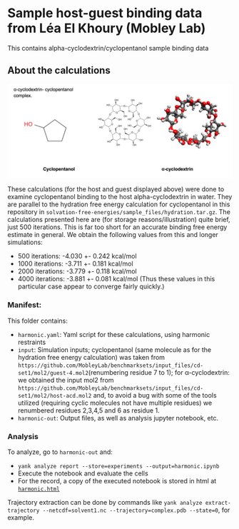 # Sample host-guest binding data from Léa El Khoury (Mobley Lab)

This contains alpha-cyclodextrin/cyclopentanol sample binding data

## About the calculations

![host-guest](cyclo_cyclo.jpg)

These calculations (for the host and guest displayed above) were done to examine cyclopentanol binding to the host alpha-cyclodextrin in water. They are parallel to the hydration free energy calculation for cyclopentanol in this repository in `solvation-free-energies/sample_files/hydration.tar.gz`.
The calculations presented here are (for storage reasons/illustration) quite brief, just 500 iterations.
This is far too short for an accurate binding free energy estimate in general.
We obtain the following values from this and longer simulations:
- 500 iterations: -4.030 +- 0.242 kcal/mol
- 1000 iterations: -3.711 +- 0.181 kcal/mol
- 2000 iterations: -3.779 +- 0.118 kcal/mol
- 4000 iterations: -3.881 +- 0.081 kcal/mol
(Thus these values in this particular case appear to converge fairly quickly.)

### Manifest:
This folder contains:
- `harmonic.yaml`:   Yaml script for these calculations, using harmonic restraints
- `input`: Simulation inputs; cyclopentanol (same molecule as for the hydration free energy calculation) was taken from `https://github.com/MobleyLab/benchmarksets/input_files/cd-set1/mol2/guest-4.mol2`(renumbering residue 7 to 1); for α-cyclodextrin: we obtained the input mol2 from `https://github.com/MobleyLab/benchmarksets/input_files/cd-set1/mol2/host-acd.mol2` and, to avoid a bug with some of the tools utilized (requiring cyclic molecules not have multiple residues) we renumbered residues 2,3,4,5 and 6 as residue 1.
- `harmonic-out`: Output files, as well as analysis jupyter notebook, etc.

### Analysis

To analyze, go to `harmonic-out` and:
- `yank analyze report --store=experiments --output=harmonic.ipynb`
- Execute the notebook and evaluate the cells
- For the record, a copy of the executed notebook is stored in html at [`harmonic.html`](hydration-out/hydration_1ns.html)

Trajectory extraction can be done by commands like `yank analyze extract-trajectory --netcdf=solvent1.nc --trajectory=complex.pdb --state=0`, for example.
